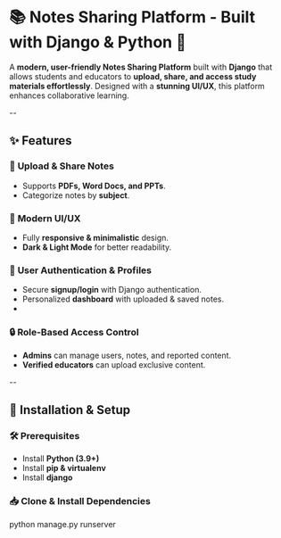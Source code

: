# 📚 Notes Sharing Platform - Built with Django & Python 🚀  

A **modern, user-friendly Notes Sharing Platform** built with **Django** that allows students and educators to **upload, share, and access study materials effortlessly**. Designed with a **stunning UI/UX**, this platform enhances collaborative learning.  

--

## ✨ Features  

### 📂 **Upload & Share Notes**  
- Supports **PDFs, Word Docs, and PPTs**.  
- Categorize notes by **subject**.  

### 🎨 **Modern UI/UX**  
- Fully **responsive & minimalistic** design.  
- **Dark & Light Mode** for better readability.  

### 👥 **User Authentication & Profiles**  
- Secure **signup/login** with Django authentication.  
- Personalized **dashboard** with uploaded & saved notes.
- 
### 🔒 **Role-Based Access Control**  
- **Admins** can manage users, notes, and reported content.  
- **Verified educators** can upload exclusive content.

--

## 🚀 Installation & Setup  

### 🛠 Prerequisites  
- Install **Python (3.9+)**  
- Install **pip & virtualenv**
- Install **django** 

### 📥 Clone & Install Dependencies  

python manage.py runserver
